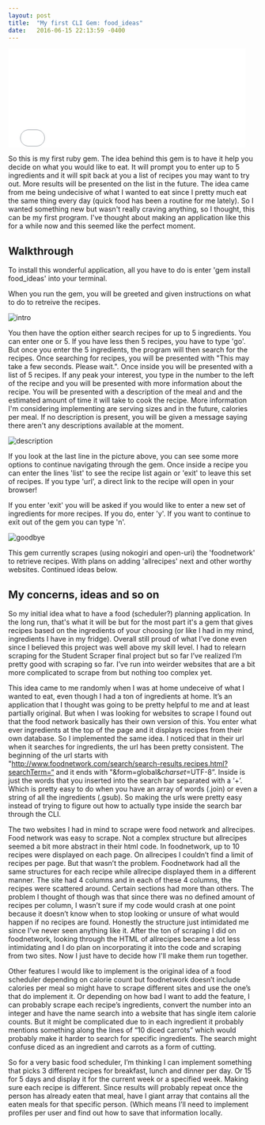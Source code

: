 ```yaml
---
layout: post
title:  "My first CLI Gem: food_ideas"
date:   2016-06-15 22:13:59 -0400
---
```


<iframe src="//giphy.com/embed/VeBeB9rR524RW" width="480" height="200" frameBorder="0" class="giphy-embed" allowFullScreen></iframe>

So this is my first ruby gem. The idea behind this gem is to have it help you decide on what you would like to eat. It will prompt you to enter up to 5 ingredients and it will spit back at you a list of recipes you may want to try out. More results will be presented on the list in the future. The idea came from me being undecisive of what I wanted to eat since I pretty much eat the same thing every day (quick food has been a routine for me lately). So I wanted something new but wasn't really craving anything, so I thought, this can be my first program. I've thought about making an application like this for a while now and this seemed like the perfect moment. 

## Walkthrough
To install this wonderful application, all you have to do is enter 'gem install food_ideas' into your terminal. 

When you run the gem, you will be greeted and given instructions on what to do to retreive the recipes. 

![intro](http://i.imgur.com/19VVRCG.png)

You then have the option either search recipes for up to 5 ingredients. You can enter one or 5. If you have less then 5 recipes, you have to type 'go'. But once you enter the 5 ingredients, the program will then search for the recipes. Once searching for recipes, you will be presented with "This may take a few seconds. Please wait.". Once inside you will be presented with a list of 5 recipes. If any peak your interest, you type in the number to the left of the recipe and you will be presented with more information about the recipe. You will be presented with a description of the meal and and the estimated amount of time it will take to cook the recipe. More information I'm considering implementing are serving sizes and in the future, calories per meal. If no description is present, you will be given a message saying there aren't any descriptions available at the moment.

![description](http://i.imgur.com/16VZjJp.png)

If you look at the last line in the picture above, you can see some more options to continue navigating through the gem. Once inside a recipe you can enter the lines 'list' to see the recipe list again or 'exit' to leave this set of recipes. If you type 'url', a direct link to the recipe will open in your browser!

If you enter 'exit' you will be asked if you would like to enter a new set of ingredients for more recipes. If you do, enter 'y'. If you want to continue to exit out of the gem you can type 'n'. 

![goodbye](http://i.imgur.com/K0TAr94.png)

This gem currently scrapes (using nokogiri and open-uri) the 'foodnetwork' to retrieve recipes. With plans on adding 'allrecipes' next and other worthy websites. Continued ideas below.


## My concerns, ideas and so on

So my initial idea what to have a food (scheduler?) planning application. In the long run, that's what it will be but for the most part it's a gem that gives recipes based on the ingredients of your choosing (or like I had in my mind, ingredients I have in my fridge). Overall still proud of what I’ve done even since I believed this project was well above my skill level. I had to relearn scraping for the Student Scraper final project but so far I’ve realized I’m pretty good with scraping so far. I’ve run into weirder websites that are a bit more complicated to scrape from but nothing too complex yet. 

This idea came to me randomly when I was at home undeceive of what I wanted to eat, even though I had a ton of ingredients at home. It’s an application that I thought was going to be pretty helpful to me and at least partially original. But when I was looking for websites to scrape I found out that the food network basically has their own version of this. You enter what ever ingredients at the top of the page and it displays recipes from their own database. So I implemented the same idea. I noticed that in their url when it searches for ingredients, the url has been pretty consistent. The beginning of the url starts with "http://www.foodnetwork.com/search/search-results.recipes.html?searchTerm=“ and it ends with "&form=global&_charset_=UTF-8”. Inside is just the words that you inserted into the search bar separated with a ‘+’. Which is pretty easy to do when you have an array of words (.join) or even a string of all the ingredients (.gsub). So making the urls were pretty easy instead of trying to figure out how to actually type inside the search bar through the CLI.

The two websites I had in mind to scrape were food network and allrecipes. Food network was easy to scrape. Not a complex structure but allrecipes seemed a bit more abstract in their html code. In foodnetwork, up to 10 recipes were displayed on each page. On allrecipes I couldn’t find a limit of recipes per page. But that wasn’t the problem. Foodnetwork had all the same structures for each recipe while allrecipe displayed them in a different manner. The site had 4 columns and in each of these 4 columns, the recipes were scattered around. Certain sections had more than others. The problem I thought of though was that since there was no defined amount of recipes per column, I wasn’t sure if my code would crash at one point because it doesn’t know when to stop looking or unsure of what would happen if no recipes are found. Honestly the structure just intimidated me since I've never seen anything like it. After the ton of scraping I did on foodnetwork, looking through the HTML of allrecipes became a lot less intimidating and I do plan on incorporating it into the code and scraping from two sites. Now I just have to decide how I'll make them run together.

Other features I would like to implement is the original idea of a food scheduler depending on calorie count but foodnetwork doesn’t include calories per meal so might have to scrape different sites and use the one’s that do implement it. Or depending on how bad I want to add the feature, I can probably scrape each recipe’s ingredients, convert the number into an integer and have the name search into a website that has single item calorie counts. But it might be complicated due to in each ingredient it probably mentions something along the lines of “10 diced carrots” which would probably make it harder to search for specific ingredients. The search might confuse diced as an ingredient and carrots as a form of cutting.

So for a very basic food scheduler, I’m thinking I can implement something that picks 3 different recipes for breakfast, lunch and dinner per day. Or 15 for 5 days and display it for the current week or a specified week. Making sure each recipe is different. Since results will probably repeat once the person has already eaten that meal, have I giant array that contains all the eaten meals for that specific person. (Which means I’ll need to implement profiles per user and find out how to save that information locally.

